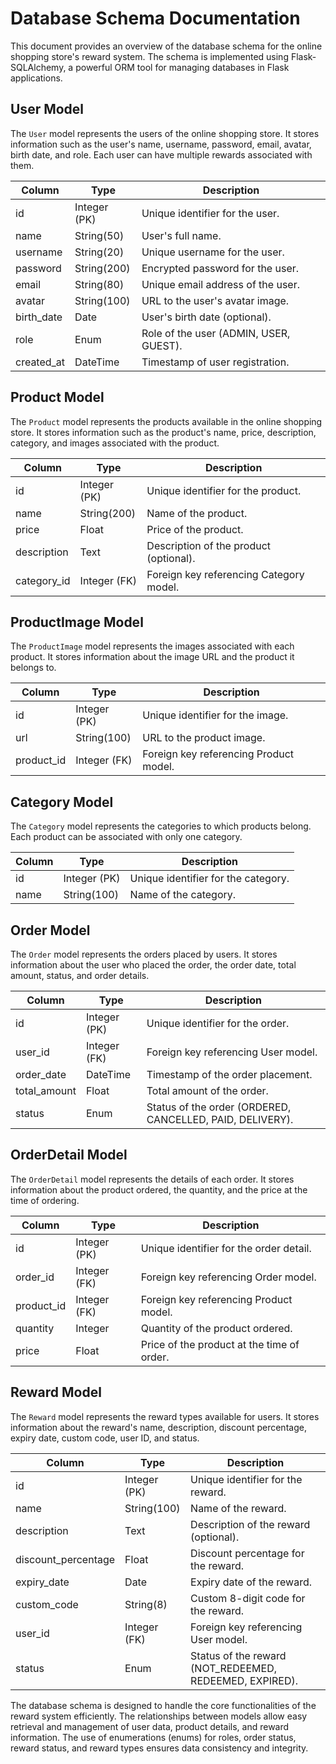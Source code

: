 # Database Schema Documentation

This document provides an overview of the database schema for the online shopping store's reward system. The schema is implemented using Flask-SQLAlchemy, a powerful ORM tool for managing databases in Flask applications.

## User Model

The `User` model represents the users of the online shopping store. It stores information such as the user's name, username, password, email, avatar, birth date, and role. Each user can have multiple rewards associated with them.

| Column     | Type         | Description                            |
| ---------- | ------------ | -------------------------------------- |
| id         | Integer (PK) | Unique identifier for the user.        |
| name       | String(50)   | User's full name.                      |
| username   | String(20)   | Unique username for the user.          |
| password   | String(200)  | Encrypted password for the user.       |
| email      | String(80)   | Unique email address of the user.      |
| avatar     | String(100)  | URL to the user's avatar image.        |
| birth_date | Date         | User's birth date (optional).          |
| role       | Enum         | Role of the user (ADMIN, USER, GUEST). |
| created_at | DateTime     | Timestamp of user registration.        |

## Product Model

The `Product` model represents the products available in the online shopping store. It stores information such as the product's name, price, description, category, and images associated with the product.

| Column      | Type         | Description                             |
| ----------- | ------------ | --------------------------------------- |
| id          | Integer (PK) | Unique identifier for the product.      |
| name        | String(200)  | Name of the product.                    |
| price       | Float        | Price of the product.                   |
| description | Text         | Description of the product (optional).  |
| category_id | Integer (FK) | Foreign key referencing Category model. |

## ProductImage Model

The `ProductImage` model represents the images associated with each product. It stores information about the image URL and the product it belongs to.

| Column     | Type         | Description                            |
| ---------- | ------------ | -------------------------------------- |
| id         | Integer (PK) | Unique identifier for the image.       |
| url        | String(100)  | URL to the product image.              |
| product_id | Integer (FK) | Foreign key referencing Product model. |

## Category Model

The `Category` model represents the categories to which products belong. Each product can be associated with only one category.

| Column | Type         | Description                         |
| ------ | ------------ | ----------------------------------- |
| id     | Integer (PK) | Unique identifier for the category. |
| name   | String(100)  | Name of the category.               |

## Order Model

The `Order` model represents the orders placed by users. It stores information about the user who placed the order, the order date, total amount, status, and order details.

| Column       | Type         | Description                                               |
| ------------ | ------------ | --------------------------------------------------------- |
| id           | Integer (PK) | Unique identifier for the order.                          |
| user_id      | Integer (FK) | Foreign key referencing User model.                       |
| order_date   | DateTime     | Timestamp of the order placement.                         |
| total_amount | Float        | Total amount of the order.                                |
| status       | Enum         | Status of the order (ORDERED, CANCELLED, PAID, DELIVERY). |

## OrderDetail Model

The `OrderDetail` model represents the details of each order. It stores information about the product ordered, the quantity, and the price at the time of ordering.

| Column     | Type         | Description                                |
| ---------- | ------------ | ------------------------------------------ |
| id         | Integer (PK) | Unique identifier for the order detail.    |
| order_id   | Integer (FK) | Foreign key referencing Order model.       |
| product_id | Integer (FK) | Foreign key referencing Product model.     |
| quantity   | Integer      | Quantity of the product ordered.           |
| price      | Float        | Price of the product at the time of order. |

## Reward Model

The `Reward` model represents the reward types available for users. It stores information about the reward's name, description, discount percentage, expiry date, custom code, user ID, and status.

| Column              | Type         | Description                                             |
| ------------------- | ------------ | ------------------------------------------------------- |
| id                  | Integer (PK) | Unique identifier for the reward.                       |
| name                | String(100)  | Name of the reward.                                     |
| description         | Text         | Description of the reward (optional).                   |
| discount_percentage | Float        | Discount percentage for the reward.                     |
| expiry_date         | Date         | Expiry date of the reward.                              |
| custom_code         | String(8)    | Custom 8-digit code for the reward.                     |
| user_id             | Integer (FK) | Foreign key referencing User model.                     |
| status              | Enum         | Status of the reward (NOT_REDEEMED, REDEEMED, EXPIRED). |

The database schema is designed to handle the core functionalities of the reward system efficiently. The relationships between models allow easy retrieval and management of user data, product details, and reward information. The use of enumerations (enums) for roles, order status, reward status, and reward types ensures data consistency and integrity.
